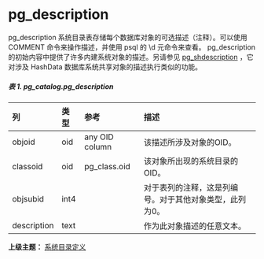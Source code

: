 # pg\_description

pg\_description 系统目录表存储每个数据库对象的可选描述（注释）。可以使用 COMMENT 命令来操作描述，并使用 psql 的 \d 元命令来查看。 pg\_description 的初始内容中提供了许多内建系统对象的描述。另请参见 [pg\_shdescription](./pgshdescription.md) ，它对涉及 HashData 数据库系统共享对象的描述执行类似的功能。

##### 表 1. pg\_catalog.pg\_description

| 列 | 类型 | 参考 | 描述 |
| :--- | :--- | :--- | :--- |
| objoid | oid | any OID column | 该描述所涉及对象的OID。 |
| classoid | oid | pg\_class.oid | 该对象所出现的系统目录的OID。 |
| objsubid | int4 |  | 对于表列的注释，这是列编号。对于其他对象类型，此列为0。 |
| description | text |  | 作为此对象描述的任意文本。 |

**上级主题：** [系统目录定义](./README.md)
